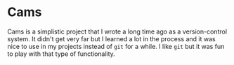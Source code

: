 # Cams  

Cams is a simplistic project that I wrote a long time ago as a version-control system. It didn't get very far but I learned a lot in the process and it was nice to use in my projects instead of `git` for a while. I like `git` but it was fun to play with that type of functionality.
